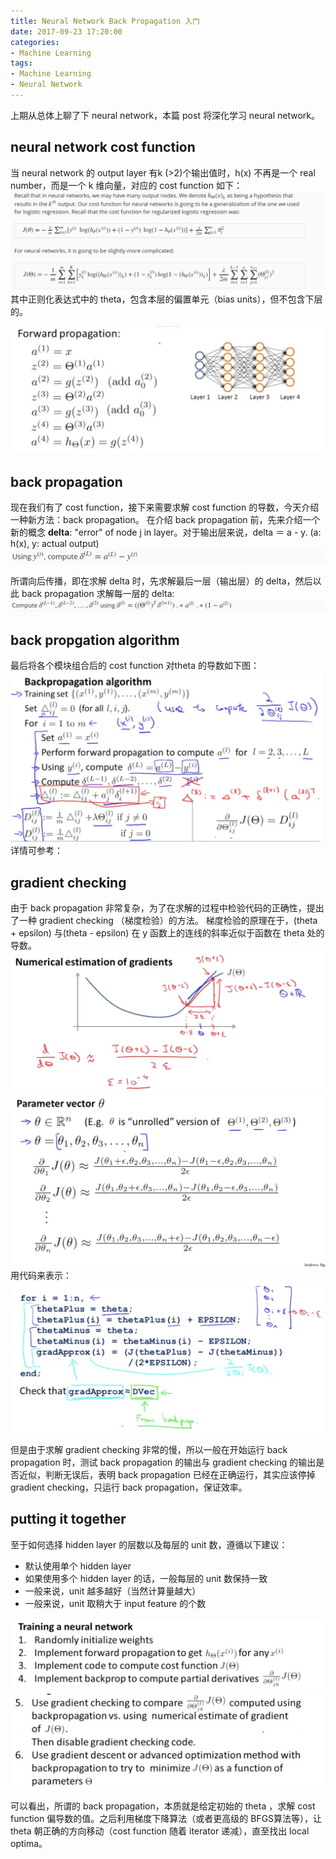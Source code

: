 ```yaml
---
title: Neural Network Back Propagation 入门
date: 2017-09-23 17:20:00
categories:
- Machine Learning
tags:
- Machine Learning
- Neural Network
---
```


上期从总体上聊了下 neural network，本篇 post 将深化学习 neural network。

## neural network cost function
当 neural network 的 output layer 有k (>2)个输出值时，h(x) 不再是一个 real number，而是一个 k 维向量，对应的 cost function 如下：
![](/assets/images/ml/week5/cost-function.jpeg)
其中正则化表达式中的 theta，包含本层的偏置单元（bias units），但不包含下层的。


![](/assets/images/ml/week5/forward-propagation.jpeg)

## back propagation
现在我们有了 cost function，接下来需要求解 cost function 的导数，今天介绍一种新方法：back propagation。
在介绍 back propagation 前，先来介绍一个新的概念 **delta**: "error" of node j in layer。对于输出层来说，delta ＝ a - y. (a: h(x), y: actual output)
![](/assets/images/ml/week5/deltaL.jpeg)

所谓向后传播，即在求解 delta 时，先求解最后一层（输出层）的 delta，然后以此 back propagation 求解每一层的 delta:
![](/assets/images/ml/week5/delta.jpeg)

## back propgation algorithm
最后将各个模块组合后的 cost function 对theta 的导数如下图：
![](/assets/images/ml/week5/back-propagation-algorithm.jpeg)
详情可参考：[](https://www.coursera.org/learn/machine-learning/supplement/pjdBA/backpropagation-algorithm)

## gradient checking
由于 back propagation 非常复杂，为了在求解的过程中检验代码的正确性，提出了一种 gradient checking （梯度检验）的方法。
梯度检验的原理在于，(theta + epsilon) 与(theta - epsilon) 在 y 函数上的连线的斜率近似于函数在 theta 处的导数。
![](/assets/images/ml/week5/theta-epsilon.jpeg)
![](/assets/images/ml/week5/theta-epsilon2.jpeg)
用代码来表示：
![](/assets/images/ml/week5/epsilon.jpeg)

但是由于求解 gradient checking 非常的慢，所以一般在开始运行 back propagation 时，测试 back propagation 的输出与 gradient checking 的输出是否近似，判断无误后，表明 back propagation 已经在正确运行，其实应该停掉 gradient checking，只运行 back propagation，保证效率。

## putting it together
至于如何选择 hidden layer 的层数以及每层的 unit 数，遵循以下建议：
* 默认使用单个 hidden layer
* 如果使用多个 hidden layer 的话，一般每层的 unit 数保持一致
* 一般来说，unit 越多越好（当然计算量越大）
* 一般来说，unit 取稍大于 input feature 的个数


![](/assets/images/ml/week5/complete-process.jpeg)
![](/assets/images/ml/week5/complete-process2.jpeg)

可以看出，所谓的 back propagation，本质就是给定初始的 theta ，求解 cost function 偏导数的值。之后利用梯度下降算法（或者更高级的 BFGS算法等），让 theta 朝正确的方向移动（cost function 随着 iterator 递减），直至找出 local optima。
